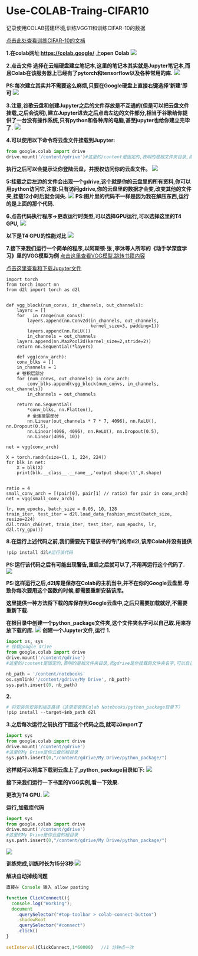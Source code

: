 # Use-COLAB-Traing-CIFAR10
记录使用COLAB搭建环境,训练VGG11和训练CIFAR-10的数据

[点击此处查看训练CIFAR-10的文档](Markdown/Traing-resnet-CIFAR-10.md)

**1.在colab网址 https://colab.google/ 上open Colab**
![](image/1.jpg)

**2.点击文件 选择在云端硬盘建立笔记本,这里的笔记本其实就是Jupyter笔记本,而且Colab在该服务器上已经有了pytorch和tensorflow以及各种常用的库.**
![](image/2.jpg)

**PS:每次建立其实并不需要这么麻烦,只要在Google硬盘上直接右键选择'新建'即可**
![](image/3.jpg)

**3.注意,谷歌云盘和创建Jupyter之后的文件存放是不互通的(但是可以把云盘文件挂载,之后会说明),建立Jupyter进去之后点击左边的文件部分,相当于谷歌给你提供了一台没有操作系统,只有python和各种库的电脑,甚至jupyter也给你建立完毕了.**
![](image/4.jpg)

**4.可以使用以下命令将云盘文件挂载到Jupyter:**
```python
from google.colab import drive
drive.mount('/content/gdrive')#这里的/content是固定的,表明的是根文件夹目录,而gdrive是你挂载的文件夹名字,可以自己取名字
```
**执行之后可以会提示让你登陆云盘，并授权访问你的云盘文件。**
![](image/5.jpg)

**5:挂载之后左边的文件会出现一个gdrive,这个就是你的云盘里的所有资料,你可以用python访问它,注意:只有访问gdrive,你的云盘里的数据才会变,改变其他的文件夹,挂载12小时后就会消失.**
![](image/6.jpg)
**PS:图片里的代码不一样是因为我在解压东西,运行的是上面的那个代码.**

**6.点击代码执行程序->更改运行时类型,可以选择GPU运行,可以选择这里的T4 GPU,**
![](image/7.jpg)

**以下是T4 GPU的性能对比**
![](image/8.jpg)

**7.接下来我们运行一个简单的程序,以阿斯顿·张 ,李沐等人所写的《动手学深度学习》里的VGG模型为例**
[点击这里查看VGG模型,跳转书籍内容](https://zh.d2l.ai/chapter_convolutional-modern/vgg.html)

[点击这里查看和下载Jupyter文件](code/vgg.ipynb)

```jupyter
import torch
from torch import nn
from d2l import torch as d2l


def vgg_block(num_convs, in_channels, out_channels):
    layers = []
    for _ in range(num_convs):
        layers.append(nn.Conv2d(in_channels, out_channels,
                                kernel_size=3, padding=1))
        layers.append(nn.ReLU())
        in_channels = out_channels
    layers.append(nn.MaxPool2d(kernel_size=2,stride=2))
    return nn.Sequential(*layers)
```
```jupyter
    def vgg(conv_arch):
    conv_blks = []
    in_channels = 1
    # 卷积层部分
    for (num_convs, out_channels) in conv_arch:
        conv_blks.append(vgg_block(num_convs, in_channels, out_channels))
        in_channels = out_channels

    return nn.Sequential(
        *conv_blks, nn.Flatten(),
        # 全连接层部分
        nn.Linear(out_channels * 7 * 7, 4096), nn.ReLU(), nn.Dropout(0.5),
        nn.Linear(4096, 4096), nn.ReLU(), nn.Dropout(0.5),
        nn.Linear(4096, 10))

net = vgg(conv_arch)
```
```jupyter
X = torch.randn(size=(1, 1, 224, 224))
for blk in net:
    X = blk(X)
    print(blk.__class__.__name__,'output shape:\t',X.shape)
```
```jupyter

ratio = 4
small_conv_arch = [(pair[0], pair[1] // ratio) for pair in conv_arch]
net = vgg(small_conv_arch)
```
```jupyter
lr, num_epochs, batch_size = 0.05, 10, 128
train_iter, test_iter = d2l.load_data_fashion_mnist(batch_size, resize=224)
d2l.train_ch6(net, train_iter, test_iter, num_epochs, lr, d2l.try_gpu())
```
**8.在运行上述代码之前,我们需要先下载该书的专门的库d2l,该库Colab并没有提供**
```python
!pip install d2l#运行该代码
```
**PS:运行该代码之后有可能出现警告,重启之后就可以了,不用再运行这个代码了.**
![](image/9.jpg)

**PS:这样运行之后,d2l库是保存在Colab的主机当中,并不在你的Google云盘里.导致你每次要用这个函数的时候,都需要重新安装该库。**<p>
**这里提供一种方法将下载的库保存到Google云盘中,之后只需要加载就好,不需要重新下载.**

**在根目录中创建一个python_package文件夹,这个文件夹名字可以自己取.用来存放下载的库.**
![](image/10.jpg)
**创建一个Jupyter文件,运行**
**1.**
```python
import os, sys 
# 挂载google drive
from google.colab import drive 
drive.mount('/content/gdrive')
#这里的/content是固定的,表明的是根文件夹目录,而gdrive是你挂载的文件夹名字,可以自己取名字

nb_path = '/content/notebooks'
os.symlink('/content/gdrive/My Drive', nb_path)
sys.path.insert(0, nb_path) 
```
**2.**
```python
# 将安装包安装到指定路径（这里安装到Colab Notebooks/python_package目录下）
!pip install --target=$nb_path d2l 
```

**3.之后每次运行之前执行下面这个代码之后,就可以import了**
```python
import sys
from google.colab import drive
drive.mount('/content/gdrive')
#这里的My Drive是你云盘的根目录
sys.path.insert(0,"/content/gdrive/My Drive/python_package/")
```

**这样就可以将库下载到云盘上了,python_package目录如下:**
![](image/11.jpg)

**接下来我们运行一下书里的VGG实例,看一下效果.**

**更改为T4 GPU.**
![](image/12.jpg)

**运行,加载库代码**
```python
import sys
from google.colab import drive
drive.mount('/content/gdrive')
#这里的My Drive是你云盘的根目录
sys.path.insert(0,"/content/gdrive/My Drive/python_package/")
```
![](image/13.jpg)

**训练完成,训练时长为15分3秒**
![](image/14.jpg)

**解决自动掉线问题**
```javascript
直接在 Console 输入 allow pasting
```
```javascript
function ClickConnect(){
  console.log("Working"); 
  document
    .querySelector("#top-toolbar > colab-connect-button")
    .shadowRoot
    .querySelector("#connect")
    .click()
}
 
setInterval(ClickConnect,1*60000)   //1 分钟点一次
```

